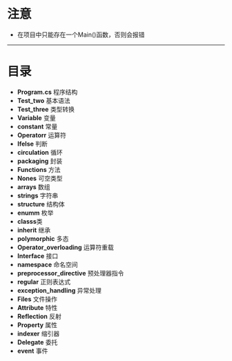 # 注意
- 在项目中只能存在一个Main()函数，否则会报错

---
# 目录
- **Program.cs** 程序结构
- **Test_two** 基本语法
- **Test_three** 类型转换
- **Variable** 变量
- **constant** 常量
- **Operatorr** 运算符
- **Ifelse** 判断
- **circulation** 循环
- **packaging** 封装
- **Functions** 方法
- **Nones** 可空类型
- **arrays** 数组
- **strings** 字符串
- **structure** 结构体
- **enumm** 枚举
- **classs**类
- **inherit** 继承
- **polymorphic** 多态
- **Operator_overloading** 运算符重载
- **Interface** 接口
- **namespace** 命名空间
- **preprocessor_directive** 预处理器指令
- **regular** 正则表达式
- **exception_handling** 异常处理
- **Files** 文件操作
- **Attribute** 特性
- **Reflection** 反射
- **Property** 属性
- **indexer** 缩引器
- **Delegate** 委托
- **event** 事件